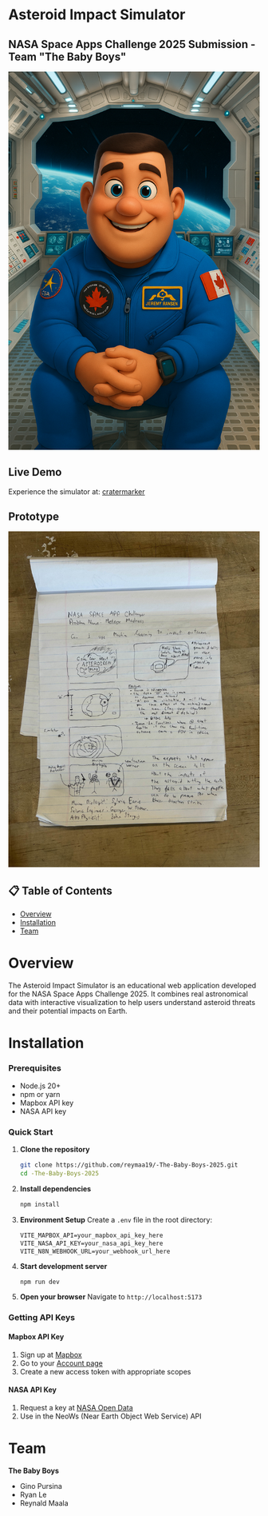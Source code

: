 # Asteroid Impact Simulator

## NASA Space Apps Challenge 2025 Submission - Team "The Baby Boys"
![Asteroid Impact Simulator](./public/jeremyhansenfront.png)

## Live Demo

Experience the simulator at: [cratermarker](https://cratermaker.earth)

## Prototype 
![Prototype](./public/prototype.jpg)

## 📋 Table of Contents

- [Overview](#overview)
- [Installation](#installation)
- [Team](#team)

# Overview

The Asteroid Impact Simulator is an educational web application developed for the NASA Space Apps Challenge 2025. It combines real astronomical data with interactive visualization to help users understand asteroid threats and their potential impacts on Earth.

# Installation

### Prerequisites
- Node.js 20+ 
- npm or yarn
- Mapbox API key
- NASA API key

### Quick Start

1. **Clone the repository**
   ```bash
   git clone https://github.com/reymaa19/-The-Baby-Boys-2025.git
   cd -The-Baby-Boys-2025
   ```

2. **Install dependencies**
   ```bash
   npm install
   ```

3. **Environment Setup**
   Create a `.env` file in the root directory:
   ```env
   VITE_MAPBOX_API=your_mapbox_api_key_here
   VITE_NASA_API_KEY=your_nasa_api_key_here
   VITE_N8N_WEBHOOK_URL=your_webhook_url_here
   ```

4. **Start development server**
   ```bash
   npm run dev
   ```

5. **Open your browser**
   Navigate to `http://localhost:5173`

### Getting API Keys

#### Mapbox API Key
1. Sign up at [Mapbox](https://www.mapbox.com/)
2. Go to your [Account page](https://account.mapbox.com/)
3. Create a new access token with appropriate scopes

#### NASA API Key
1. Request a key at [NASA Open Data](https://api.nasa.gov/)
2. Use in the NeoWs (Near Earth Object Web Service) API

# Team

**The Baby Boys**

- Gino Pursina
- Ryan Le
- Reynald Maala